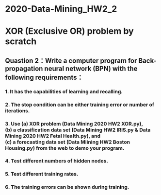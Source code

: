 # 2020-Data-Mining_HW2_2
# XOR (Exclusive OR) problem by scratch
## Quastion 2：Write a computer program for Back-propagation neural network (BPN) with the following requirements：
### 1. It has the capabilities of learning and recalling.
### 2. The stop condition can be either training error or number of iterations.
### 3. Use (a) XOR problem (Data Mining 2020 HW2 XOR.py), <br>    (b) a classification data set (Data Mining HW2 IRIS.py & Data Mining 2020 HW2 Fetal Health.py), and <br>    (c) a forecasting data set (Data Miining HW2 Boston Housing.py) from the web to demo your program.
### 4. Test different numbers of hidden nodes.
### 5. Test different training rates.
### 6. The training errors can be shown during training.
